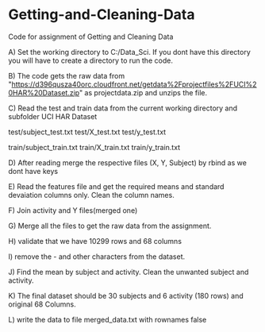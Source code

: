 Getting-and-Cleaning-Data
=========================

Code for assignment of Getting and Cleaning Data

A) Set the working directory to C:/Data_Sci. If you dont have this directory you will have to create a directory to run the code. 

B) The code gets the raw data from "https://d396qusza40orc.cloudfront.net/getdata%2Fprojectfiles%2FUCI%20HAR%20Dataset.zip" 
as projectdata.zip and unzips the file.

C) Read the test and train data from the current working directory and subfolder UCI HAR Dataset

test/subject_test.txt
test/X_test.txt
test/y_test.txt

train/subject_train.txt
train/X_train.txt
train/y_train.txt

D) After reading merge the respective files (X, Y, Subject) by rbind as we dont have keys

E) Read the features  file and get the required means and standard devaiation columns only. Clean the column names. 

F) Join activity and Y files(merged one)

G) Merge all the files to get the raw data from the assignment. 

H) validate that we have 10299 rows and 68 columns

I) remove the - and other characters from the dataset.

J) Find the mean by subject and activity. Clean the unwanted subject and activity.  

K) The final dataset should be   30 subjects and 6 activity (180 rows) and original 68 Columns. 

L) write the data to file merged_data.txt with rownames false


  
